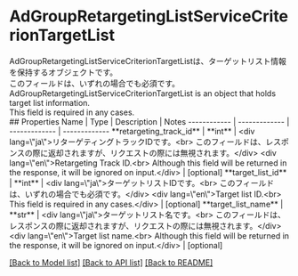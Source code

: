 # AdGroupRetargetingListServiceCriterionTargetList

<div lang=\"ja\">AdGroupRetargetingListServiceCriterionTargetListは、ターゲットリスト情報を保持するオブジェクトです。<br> このフィールドは、いずれの場合でも必須です。</div> <div lang=\"en\">AdGroupRetargetingListServiceCriterionTargetList is an object that holds target list information.<br> This field is required in any cases.</div> 
## Properties
Name | Type | Description | Notes
------------ | ------------- | ------------- | -------------
**retargeting_track_id** | **int** | &lt;div lang&#x3D;\&quot;ja\&quot;&gt;リターゲティングトラックIDです。&lt;br&gt; このフィールドは、レスポンスの際に返却されますが、リクエストの際には無視されます。&lt;/div&gt; &lt;div lang&#x3D;\&quot;en\&quot;&gt;Retargeting Track ID.&lt;br&gt; Although this field will be returned in the response, it will be ignored on input.&lt;/div&gt;  | [optional] 
**target_list_id** | **int** | &lt;div lang&#x3D;\&quot;ja\&quot;&gt;ターゲットリストIDです。&lt;br&gt; このフィールドは、いずれの場合でも必須です。&lt;/div&gt; &lt;div lang&#x3D;\&quot;en\&quot;&gt;Target list ID.&lt;br&gt; This field is required in any cases.&lt;/div&gt;  | [optional] 
**target_list_name** | **str** | &lt;div lang&#x3D;\&quot;ja\&quot;&gt;ターゲットリスト名です。&lt;br&gt; このフィールドは、レスポンスの際に返却されますが、リクエストの際には無視されます。&lt;/div&gt; &lt;div lang&#x3D;\&quot;en\&quot;&gt;Target list name.&lt;br&gt; Although this field will be returned in the response, it will be ignored on input.&lt;/div&gt;  | [optional] 

[[Back to Model list]](../README.md#documentation-for-models) [[Back to API list]](../README.md#documentation-for-api-endpoints) [[Back to README]](../README.md)


